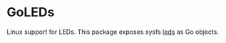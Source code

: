 # GoLEDs
Linux support for LEDs. This package exposes sysfs
[leds](https://www.kernel.org/doc/Documentation/leds/) as Go objects.

